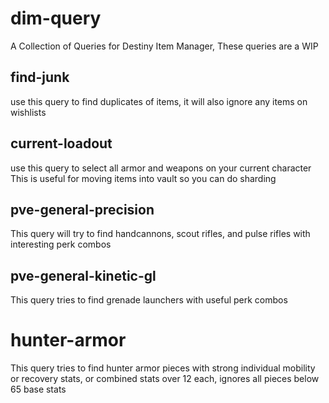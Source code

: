 # dim-query

A Collection of Queries for Destiny Item Manager, These queries are a WIP

## find-junk
use this query to find duplicates of items, it will also ignore any items on wishlists

## current-loadout
use this query to select all armor and weapons on your current character
This is useful for moving items into vault so you can do sharding

## pve-general-precision
This query will try to find handcannons, scout rifles, and pulse rifles with interesting perk combos

## pve-general-kinetic-gl
This query tries to find grenade launchers with useful perk combos

# hunter-armor
This query tries to find hunter armor pieces with strong individual mobility or recovery stats, or combined stats over 12 each, ignores all pieces below 65 base stats

